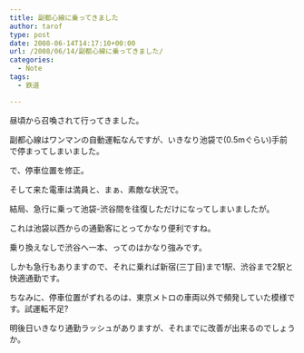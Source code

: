 ```yaml
---
title: 副都心線に乗ってきました
author: tarof
type: post
date: 2008-06-14T14:17:10+00:00
url: /2008/06/14/副都心線に乗ってきました/
categories:
  - Note
tags:
  - 鉄道

---
```

昼頃から召喚されて行ってきました。

副都心線はワンマンの自動運転なんですが、いきなり池袋で(0.5mぐらい)手前で停まってしまいました。
  
で、停車位置を修正。
  
そして来た電車は満員と、まぁ、素敵な状況で。
  
結局、急行に乗って池袋-渋谷間を往復しただけになってしまいましたが。
  
これは池袋以西からの通勤客にとってかなり便利ですね。
  
乗り換えなしで渋谷へ一本、ってのはかなり強みです。
  
しかも急行もありますので、それに乗れば新宿(三丁目)まで1駅、渋谷まで2駅と快適通勤です。

ちなみに、停車位置がずれるのは、東京メトロの車両以外で頻発していた模様です。試運転不足?
  
明後日いきなり通勤ラッシュがありますが、それまでに改善が出来るのでしょうか。